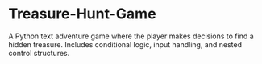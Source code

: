 # Treasure-Hunt-Game
A Python text adventure game where the player makes decisions to find a hidden treasure. Includes conditional logic, input handling, and nested control structures.
